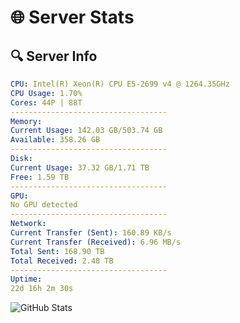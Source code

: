 # 🌐 Server Stats
## 🔍 Server Info
```yaml
CPU: Intel(R) Xeon(R) CPU E5-2699 v4 @ 1264.35GHz
CPU Usage: 1.70%
Cores: 44P | 88T
-----------------------------------
Memory:
Current Usage: 142.03 GB/503.74 GB
Available: 358.26 GB
-----------------------------------
Disk:
Current Usage: 37.32 GB/1.71 TB
Free: 1.59 TB
-----------------------------------
GPU:
No GPU detected
-----------------------------------
Network:
Current Transfer (Sent): 160.89 KB/s
Current Transfer (Received): 6.96 MB/s
Total Sent: 168.90 TB
Total Received: 2.48 TB
-----------------------------------
Uptime:
22d 16h 2m 30s
```
![GitHub Stats](https://img.shields.io/badge/Updated-2025-03-02_14:45:48-blue)